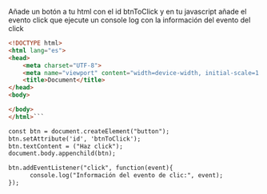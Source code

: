 Añade un botón a tu html con el id btnToClick y en tu javascript añade el evento click que ejecute un console log con la información del evento del click

```html
<!DOCTYPE html>
<html lang="es">
<head>
    <meta charset="UTF-8">
    <meta name="viewport" content="width=device-width, initial-scale=1.0">
    <title>Document</title>
</head>
<body>

</body>
</html>```

const btn = document.createElement("button");
btn.setAttribute('id', 'btnToClick');
btn.textContent = ("Haz click");
document.body.appenchild(btn);

btn.addEventListener("click", function(event){
      console.log("Información del evento de clic:", event);
});
